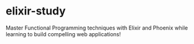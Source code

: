# elixir-study
Master Functional Programming techniques with Elixir and Phoenix while learning to build compelling web applications!
